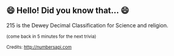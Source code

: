 ## 😄 Hello! Did you know that... 😄
215 is the Dewey Decimal Classification for Science and religion.

<sup>(come back in 5 minutes for the next trivia)</sup>


<sup>Credits: http://numbersapi.com</sup>
